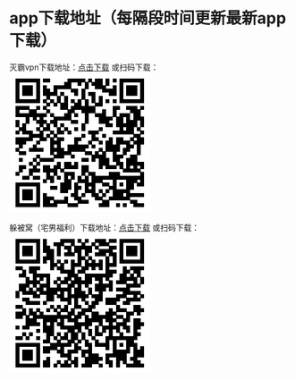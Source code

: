 # app下载地址（每隔段时间更新最新app下载）

灭霸vpn下载地址：[点击下载](https://github.com/itiscoming/apps/blob/master/%E7%81%AD%E9%9C%B8vpn.apk?raw=true "悬停显示")
或扫码下载：
![vpn](https://github.com/itiscoming/apps/blob/master/%E7%81%AD%E9%9C%B8vpn.png "vpn二维码")

躲被窝（宅男福利）下载地址：[点击下载](https://github.com/itiscoming/apps/blob/master/%E8%BA%B2%E8%A2%AB%E7%AA%9D.apk?raw=true "悬停显示")
或扫码下载：
![vpn](https://github.com/itiscoming/apps/blob/master/%E8%BA%B2%E8%A2%AB%E7%AA%9D.png "vpn二维码")
